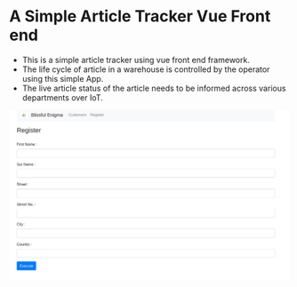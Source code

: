
# A Simple Article Tracker Vue Front end

* This is a simple article tracker using vue front end framework.
* The life cycle of article in a warehouse is controlled by the operator using this simple App.
* The live article status of the article needs to be informed across various departments over IoT.


![alt text](https://github.com/abhijithremesh/Customer-App---MERN---Graylog/blob/master/images/register.png)
